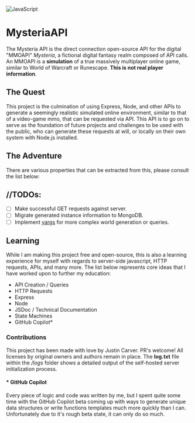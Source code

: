 ![JavaScript](https://img.shields.io/badge/javascript-%23323330.svg?style=for-the-badge&logo=javascript&logoColor=%23F7DF1E)

# MysteriaAPI
The Mysteria API is the direct connection open-source API for the digital "MMOAPI" *Mysteria*, a fictional digital fantasy realm composed of API calls. An MMOAPI is a **simulation** of a true massively multiplayer online game, similar to World of Warcraft or Runescape. **This is not real player information**. 

## The Quest
This project is the culmination of using Express, Node, and other APIs to generate a seemingly realistic simulated online environment, similar to that of a video-game mmo, that can be requested via API. This API is to go on to serve as the foundation of future projects and challenges to be used with the public, who can generate these requests at will, or locally on their own system with Node.js installed.

## The Adventure
There are various properties that can be extracted from this, please consult the list below: 

## //TODOs:
- [ ] Make successful GET requests against server.
- [ ] Migrate generated instance information to MongoDB.
- [ ] Implement [yargs](https://yargs.js.org/) for more complex world generation or queries.

## Learning
While I am making this project free and open-source, this is also a learning experience for myself with regards to server-side javascript, HTTP requests, APIs, and many more. The list below represents core ideas that I have worked upon to further my education:
- API Creation / Queries
- HTTP Requests
- Express
- Node
- JSDoc / Technical Documentation
- State Machines
- GitHub Copilot*

### Contributions
This project has been made with love by Justin Carver. PR's welcome! All licenses by original owners and authors remain in place. The **log.txt** file within the */logs* folder shows a detailed output of the self-hosted server initialization process.

#### * GitHub Copilot
Every piece of logic and code was written by me, but I spent quite some time with the GitHub Copilot beta coming up with ways to generate unique data structures or write functions templates much more quickly than I can. Unfortunately due to it's rough beta state, it can only do so much.